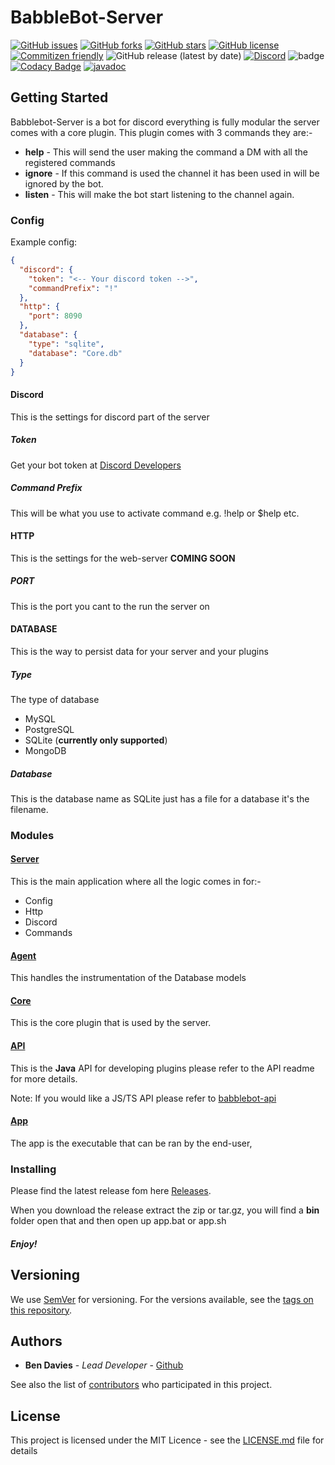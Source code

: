 # BabbleBot-Server

[![GitHub issues](https://img.shields.io/github/issues/bendavies99/babblebot-server)](https://github.com/bendavies99/babblebot-server/issues)
[![GitHub forks](https://img.shields.io/github/forks/bendavies99/babblebot-server)](https://github.com/bendavies99/babblebot-server/network)
[![GitHub stars](https://img.shields.io/github/stars/bendavies99/babblebot-server)](https://github.com/bendavies99/babblebot-server/stargazers)
[![GitHub license](https://img.shields.io/github/license/bendavies99/babblebot-server)](https://github.com/bendavies99/babblebot-server)
[![Commitizen friendly](https://img.shields.io/badge/commitizen-friendly-brightgreen.svg)](http://commitizen.github.io/cz-cli/)
![GitHub release (latest by date)](https://img.shields.io/github/v/release/bendavies99/Babblebot-Server)
[![Discord](https://img.shields.io/discord/409004433750360090?color=7289da&label=Babblebot&logo=discord)](https://discord.gg/uUdX9pw)
![badge](https://action-badges.now.sh/bendavies99/Babblebot-Server?action=build)
[![Codacy Badge](https://app.codacy.com/project/badge/Grade/e3a344a5c508491096ca105b27e92ed9)](https://www.codacy.com/gh/bendavies99/BabbleBot-Server/dashboard?utm_source=github.com&amp;utm_medium=referral&amp;utm_content=bendavies99/BabbleBot-Server&amp;utm_campaign=Badge_Grade)
[![javadoc](https://javadoc.io/badge2/co.uk.bjdavies/babblebot-server-api/javadoc.svg)](https://javadoc.io/doc/co.uk.bjdavies/babblebot-server-api)


## Getting Started
Babblebot-Server is a bot for discord everything is fully modular the server comes with a core plugin. 
This plugin comes with 3 commands they are:-
- **help** - This will send the user making the command a DM with all the registered commands
- **ignore** - If this command is used the channel it has been used in will be ignored by the bot.
- **listen** - This will make the bot start listening to the channel again.

### Config
Example config:
```json
{
  "discord": {
    "token": "<-- Your discord token -->",
    "commandPrefix": "!"
  },
  "http": {
    "port": 8090
  },
  "database": {
    "type": "sqlite",
    "database": "Core.db"
  }
}
``` 



#### Discord
This is the settings for discord part of the server
##### Token
Get your bot token at [Discord Developers](https://discord.com/developers)
##### Command Prefix
This will be what you use to activate command e.g. !help or $help etc.

#### HTTP
This is the settings for the web-server **COMING SOON**
##### PORT
This is the port you cant to the run the server on

#### DATABASE
This is the way to persist data for your server and your plugins
##### Type
The type of database
- MySQL
- PostgreSQL
- SQLite (**currently only supported**)
- MongoDB
##### Database
This is the database name as SQLite just has a file for a database it's the filename.




### Modules

#### [Server](https://github.com/bendavies99/BabbleBot-Server/tree/master/server)
This is the main application where all the logic comes in for:-
- Config
- Http
- Discord
- Commands

#### [Agent](https://github.com/bendavies99/BabbleBot-Server/tree/master/agent)
This handles the instrumentation of the Database models

#### [Core](https://github.com/bendavies99/BabbleBot-Server/tree/master/core)
This is the core plugin that is used by the server.

#### [API](https://github.com/bendavies99/BabbleBot-Server/tree/master/api)
This is the **Java** API for developing plugins please refer to the API readme for more details.

Note: If you would like a JS/TS API please refer to [babblebot-api](https://github.com/bendavies99/babblebot-api)

#### [App](https://github.com/bendavies99/BabbleBot-Server/tree/master/app)
The app is the executable that can be ran by the end-user,

### Installing

Please find the latest release fom here [Releases](https://github.com/bendavies99/BabbleBot-Server/releases).

When you download the release extract the zip or tar.gz, you will find a **bin** folder open that 
and then open up app.bat or app.sh

##### Enjoy!

## Versioning

We use [SemVer](http://semver.org/) for versioning. For the versions available, 
see the [tags on this repository](https://github.com/bendavies99/babblebot-api/tags).

## Authors

- **Ben Davies** - _Lead Developer_ - [Github](https://github.com/bendavies99)

See also the list of [contributors](https://github.com/bendavies99/babblebot-api/contributors) who participated in this project.

## License

This project is licensed under the MIT Licence - see the [LICENSE.md](LICENSE.md) file for details
